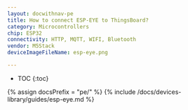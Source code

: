 ```yaml
---
layout: docwithnav-pe
title: How to connect ESP-EYE to ThingsBoard?
category: Microcontrollers
chip: ESP32
connectivity: HTTP, MQTT, WIFI, Bluetooth
vendor: M5Stack
deviceImageFileName: esp-eye.png

---
```


* TOC
{:toc}

{% assign docsPrefix = "pe/" %}
{% include /docs/devices-library/guides/esp-eye.md %}
